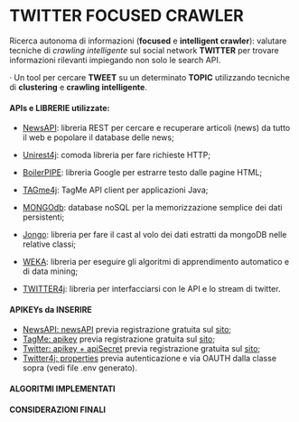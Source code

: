 # TWITTER FOCUSED CRAWLER

Ricerca autonoma di informazioni (**focused** e  **intelligent crawler**): 
valutare tecniche di _crawling intelligente_ sul social network **TWITTER** per trovare informazioni rilevanti impiegando non solo le search API.

· Un tool per cercare **TWEET** su un determinato **TOPIC** 
utilizzando tecniche di **clustering** e **crawling intelligente**.


#### APIs e LIBRERIE utilizzate:

* <a href="https://newsapi.org/docs">NewsAPI</a>:
libreria REST per cercare e recuperare articoli (news) da tutto il web e popolare il database delle news;

* <a href="http://unirest.io/java">Unirest4j</a>: 
comoda libreria per fare richieste HTTP;

* <a href="https://github.com/kohlschutter/boilerpipe">BoilerPIPE</a>: 
libreria Google per estrarre testo dalle pagine HTML;

* <a href="https://github.com/enrichman/tagme4j">TAGme4j</a>: 
TagMe API client per applicazioni Java;

* <a href="https://mongodb.github.io/mongo-java-driver/">MONGOdb</a>: 
database noSQL per la memorizzazione semplice dei dati persistenti;

* <a href="https://github.com/bguerout/jongo">Jongo</a>: 
libreria per fare il cast al volo dei dati estratti da mongoDB nelle relative classi;

* <a href="http://weka.sourceforge.net/doc.stable/">WEKA</a>:
 libreria per eseguire gli algoritmi di apprendimento automatico e di data mining;

* <a href="http://twitter4j.org/en/index.html">TWITTER4j</a>:
libreria per interfacciarsi con le API e lo stream di twitter.

#### APIKEYs da INSERIRE

* [NewsAPI: newsAPI](src/main/java/api/news/NewsExtractor.java) 
previa registrazione gratuita sul <a href="https://newsapi.org/docs">sito</a>;
* [TagMe: apikey](src/main/java/api/tagme4j/TagMeClient.java) 
previa registrazione gratuita sul <a href="https://tagme.d4science.org">sito</a>;
* [Twitter: apikey + apiSecret](src/main/java/api/twitter/TweetExtractor.java) 
previa registrazione gratuita sul <a href="https://developer.twitter.com">sito</a>;
* [Twitter4j: properties](twitter4j.properties) 
previa autenticazione e via OAUTH dalla classe sopra (vedi file .env generato).


#### ALGORITMI IMPLEMENTATI



#### CONSIDERAZIONI FINALI

